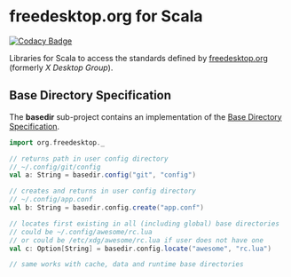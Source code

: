 # freedesktop.org for Scala

[![Codacy Badge](https://api.codacy.com/project/badge/Grade/d75c6a961304408fbf73fd37268b65b7)](https://www.codacy.com/app/wookietreiber/scala-xdg?utm_source=github.com&amp;utm_medium=referral&amp;utm_content=wookietreiber/scala-xdg&amp;utm_campaign=Badge_Grade)

Libraries for Scala to access the standards defined by [freedesktop.org][fdo] (formerly *X Desktop Group*).

## Base Directory Specification

The **basedir** sub-project contains an implementation of the [Base Directory Specification][basedir].

```scala
import org.freedesktop._

// returns path in user config directory
// ~/.config/git/config
val a: String = basedir.config("git", "config")

// creates and returns in user config directory
// ~/.config/app.conf
val b: String = basedir.config.create("app.conf")

// locates first existing in all (including global) base directories
// could be ~/.config/awesome/rc.lua
// or could be /etc/xdg/awesome/rc.lua if user does not have one
val c: Option[String] = basedir.config.locate("awesome", "rc.lua")

// same works with cache, data and runtime base directories
```


[fdo]: http://www.freedesktop.org/
[basedir]: http://standards.freedesktop.org/basedir-spec/basedir-spec-latest.html
